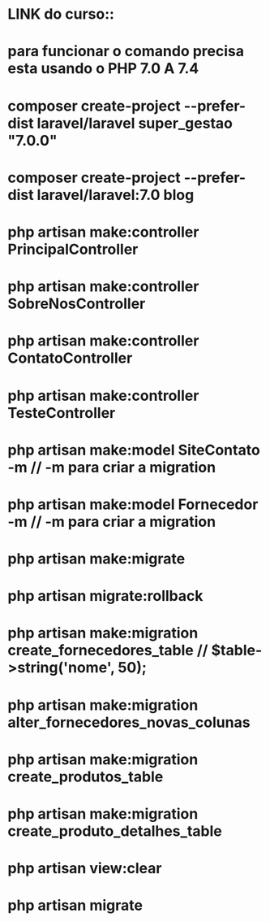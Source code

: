 # LINK do curso:: 
# para funcionar o comando precisa esta usando o PHP 7.0 A 7.4
# composer create-project --prefer-dist laravel/laravel super_gestao "7.0.0"
# composer create-project --prefer-dist laravel/laravel:7.0 blog

# php artisan make:controller PrincipalController
# php artisan make:controller SobreNosController
# php artisan make:controller ContatoController
# php artisan make:controller TesteController
# php artisan make:model SiteContato -m // -m para criar a migration
# php artisan make:model Fornecedor -m // -m para criar a migration
# php artisan make:migrate
# php artisan migrate:rollback
# php artisan make:migration create_fornecedores_table // $table->string('nome', 50);
# php artisan make:migration alter_fornecedores_novas_colunas
# php artisan make:migration create_produtos_table
# php artisan make:migration create_produto_detalhes_table
 

# php artisan view:clear

# php artisan migrate
